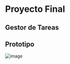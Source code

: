 # Proyecto Final
## Gestor de Tareas

## Prototipo
![image](https://github.com/user-attachments/assets/09d69679-2e0f-487c-875e-63f83f64714c)
